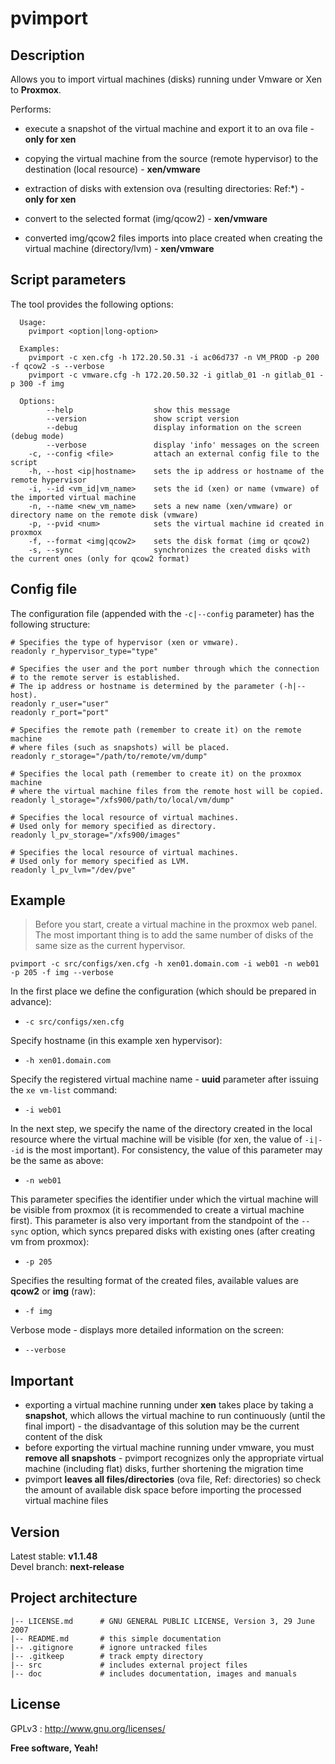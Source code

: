# pvimport

## Description

Allows you to import virtual machines (disks) running under Vmware or Xen to **Proxmox**.

Performs:

- execute a snapshot of the virtual machine and export it to an ova file - **only for xen**

- copying the virtual machine from the source (remote hypervisor) to the destination (local resource) - **xen/vmware**

- extraction of disks with extension ova (resulting directories: Ref:\*) - **only for xen**

- convert to the selected format (img/qcow2) - **xen/vmware**

- converted img/qcow2 files imports into place created when creating the virtual machine (directory/lvm) - **xen/vmware**

## Script parameters

The tool provides the following options:

``````
  Usage:
    pvimport <option|long-option>

  Examples:
    pvimport -c xen.cfg -h 172.20.50.31 -i ac06d737 -n VM_PROD -p 200 -f qcow2 -s --verbose
    pvimport -c vmware.cfg -h 172.20.50.32 -i gitlab_01 -n gitlab_01 -p 300 -f img

  Options:
        --help                  show this message
        --version               show script version
        --debug                 display information on the screen (debug mode)
        --verbose               display 'info' messages on the screen
    -c, --config <file>         attach an external config file to the script
    -h, --host <ip|hostname>    sets the ip address or hostname of the remote hypervisor
    -i, --id <vm_id|vm_name>    sets the id (xen) or name (vmware) of the imported virtual machine
    -n, --name <new_vm_name>    sets a new name (xen/vmware) or directory name on the remote disk (vmware)
    -p, --pvid <num>            sets the virtual machine id created in proxmox
    -f, --format <img|qcow2>    sets the disk format (img or qcow2)
    -s, --sync                  synchronizes the created disks with the current ones (only for qcow2 format)
``````

## Config file

The configuration file (appended with the `-c|--config` parameter) has the following structure:

``````
# Specifies the type of hypervisor (xen or vmware).
readonly r_hypervisor_type="type"

# Specifies the user and the port number through which the connection
# to the remote server is established.
# The ip address or hostname is determined by the parameter (-h|--host).
readonly r_user="user"
readonly r_port="port"

# Specifies the remote path (remember to create it) on the remote machine
# where files (such as snapshots) will be placed.
readonly r_storage="/path/to/remote/vm/dump"

# Specifies the local path (remember to create it) on the proxmox machine
# where the virtual machine files from the remote host will be copied.
readonly l_storage="/xfs900/path/to/local/vm/dump"

# Specifies the local resource of virtual machines.
# Used only for memory specified as directory.
readonly l_pv_storage="/xfs900/images"

# Specifies the local resource of virtual machines.
# Used only for memory specified as LVM.
readonly l_pv_lvm="/dev/pve"
``````

## Example

> Before you start, create a virtual machine in the proxmox web panel. The most important thing is to add the same number of disks of the same size as the current hypervisor.

``````
pvimport -c src/configs/xen.cfg -h xen01.domain.com -i web01 -n web01 -p 205 -f img --verbose
``````

In the first place we define the configuration (which should be prepared in advance):

- `-c src/configs/xen.cfg`

Specify hostname (in this example xen hypervisor):

- `-h xen01.domain.com`

Specify the registered virtual machine name - **uuid** parameter after issuing the `xe vm-list` command:

- `-i web01`

In the next step, we specify the name of the directory created in the local resource where the virtual machine will be visible (for xen, the value of `-i|--id` is the most important). For consistency, the value of this parameter may be the same as above:

- `-n web01`

This parameter specifies the identifier under which the virtual machine will be visible from proxmox (it is recommended to create a virtual machine first). This parameter is also very important from the standpoint of the `--sync` option, which syncs prepared disks with existing ones (after creating vm from proxmox):

- `-p 205`

Specifies the resulting format of the created files, available values are **qcow2** or **img** (raw):

- `-f img`

Verbose mode - displays more detailed information on the screen:

- `--verbose`

## Important

- exporting a virtual machine running under **xen** takes place by taking a **snapshot**, which allows the virtual machine to run continuously (until the final import) - the disadvantage of this solution may be the current content of the disk
- before exporting the virtual machine running under vmware, you must **remove all snapshots** - pvimport recognizes only the appropriate virtual machine (including flat) disks, further shortening the migration time
- pvimport **leaves all files/directories** (ova file, Ref: directories) so check the amount of available disk space before importing the processed virtual machine files

## Version

Latest stable: **v1.1.48**  
Devel branch: **next-release**

## Project architecture

    |-- LICENSE.md      # GNU GENERAL PUBLIC LICENSE, Version 3, 29 June 2007
    |-- README.md       # this simple documentation
    |-- .gitignore      # ignore untracked files
    |-- .gitkeep        # track empty directory
    |-- src             # includes external project files
    |-- doc             # includes documentation, images and manuals

## License

GPLv3 : <http://www.gnu.org/licenses/>

**Free software, Yeah!**
